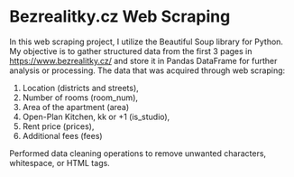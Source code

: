 # Bezrealitky.cz Web Scraping
In this web scraping project, I utilize the Beautiful Soup library for Python. 
My objective is to gather structured data from the first 3 pages in https://www.bezrealitky.cz/ and store it in Pandas DataFrame for further analysis or processing.
The data that was acquired through web scraping:
1) Location (districts and streets), 
2) Number of rooms (room_num),
3) Area of the apartment (area)
4) Open-Plan Kitchen, kk or +1 (is_studio),
5) Rent price (prices),
6) Additional fees (fees)

Performed data cleaning operations to remove unwanted characters, whitespace, or HTML tags.


